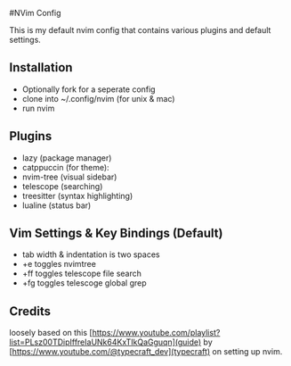 #NVim Config

This is my default nvim config that contains various plugins and default settings. 

## Installation

- Optionally fork for a seperate config
- clone into ~/.config/nvim (for unix & mac)
- run nvim

## Plugins 

- lazy (package manager)
- catppuccin (for theme):
- nvim-tree (visual sidebar)
- telescope (searching)
- treesitter (syntax highlighting)
- lualine (status bar)

## Vim Settings & Key Bindings (Default)

- tab width & indentation is two spaces
- <Space>+e toggles nvimtree 
- <Space>+ff toggles telescope file search
- <Space>+fg toggles telescoge global grep

## Credits

loosely based on this [https://www.youtube.com/playlist?list=PLsz00TDipIffreIaUNk64KxTIkQaGguqn](guide) by [https://www.youtube.com/@typecraft_dev](typecraft) on setting up nvim.
